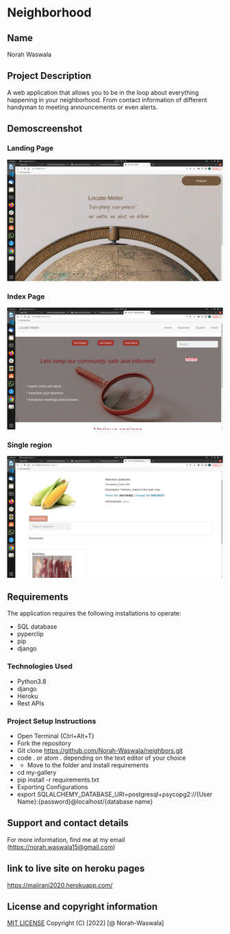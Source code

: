 # Neighborhood
## Name 
Norah Waswala
## Project Description
A web application that allows you to be in the loop about everything happening in your neighborhood. From contact information of different handyman to meeting announcements or even alerts.
## Demoscreenshot
### Landing Page
![screenshot](/static/land.png)

### Index Page 
![screen](/static/index.png)
### Single region 
![screen](/static/maku.png)

## Requirements
The application requires the following installations to operate:
* SQL database
* pyperclip
* pip
* django
### Technologies Used
* Python3.8
* django
* Heroku
* Rest APIs
### Project Setup Instructions
* Open Terminal {Ctrl+Alt+T}
* Fork the repository
* Git clone https://github.com/Norah-Waswala/neighbors.git
* code . or atom . depending on the text editor of your choice
* * Move to the folder and install requirements
* cd my-gallery
* pip install -r requirements.txt
* Exporting Configurations
* export SQLALCHEMY_DATABASE_URI=postgresql+psycopg2://{User Name}:{password}@localhost/{database name}
## Support and contact details
For more information, find me at my email (https://norah.waswala15@gmail.com)

## link to live site on heroku pages
https://majirani2020.herokuapp.com/
## License and copyright information
[MIT LICENSE](LICENSE)
Copyright (C) [2022] [@ Norah-Waswala]
